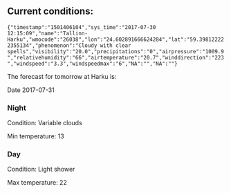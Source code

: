 ## Current conditions: 
 ``` {"timestamp":"1501406104","sys_time":"2017-07-30 12:15:09","name":"Tallinn-Harku","wmocode":"26038","lon":"24.602891666624284","lat":"59.398122222355134","phenomenon":"Cloudy with clear spells","visibility":"20.0","precipitations":"0","airpressure":"1009.9","relativehumidity":"66","airtemperature":"20.7","winddirection":"223","windspeed":"3.3","windspeedmax":"6","NA":"","NA":""} ```

 The forecast for tomorrow at Harku is: 

Date 2017-07-31 

### Night 

Condition: Variable clouds 

Min temperature: 13 

### Day 

Condition: Light shower 

Max temperature: 22 

